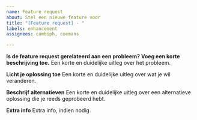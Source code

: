```yaml
---
name: Feature request
about: Stel een nieuwe feature voor
title: "[Feature request] - "
labels: enhancement
assignees: cambiph, coemans

---
```


**Is de feature request gerelateerd aan een probleem? Voeg een korte beschrijving toe.**
Een korte en duidelijke uitleg over het probleem.

**Licht je oplossing toe**
Een korte en duidelijke uitleg over wat je wil veranderen.

**Beschrijf alternatieven**
Een korte en duidelijke uitleg over een alternatieve oplossing die je reeds geprobeerd hebt.

**Extra info**
Extra info, indien nodig.
